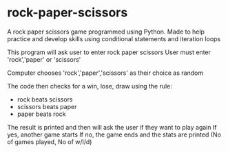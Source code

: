 # rock-paper-scissors
A rock paper scissors game programmed using Python. Made to help practice and develop skills using conditional statements and iteration loops

This program will ask user to enter rock paper scissors
User must enter 'rock','paper' or 'scissors'

Computer chooses 'rock','paper','scissors' as their choice as random

The code then checks for a win, lose, draw using the rule:
* rock beats scissors
* scissors beats paper
* paper beats rock

The result is printed and then will ask the user if they want to play again
If yes, another game starts
If no, the game ends and the stats are printed (No of games played, No of w/l/d)
